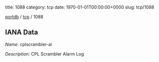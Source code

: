 title: 1088
category: tcp
date: 1970-01-01T00:00:00+0000
slug: tcp/1088

[portdb](/) / [tcp](/category/tcp.html) / 1088


## IANA Data

_Name:_ cplscrambler-al

_Description:_ CPL Scrambler Alarm Log

